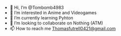 - 👋 Hi, I’m @Tombomb4983
- 👀 I’m interested in Anime and Videogames
- 🌱 I’m currently learning Pyhton
- 💞️ I’m looking to collaborate on Nothing (ATM)
- 📫 How to reach me Thomasfutrell0421@gmail.com

<!---
Tombomb4983/Tombomb4983 is a ✨ special ✨ repository because its `README.md` (this file) appears on your GitHub profile.
You can click the Preview link to take a look at your changes.
--->
